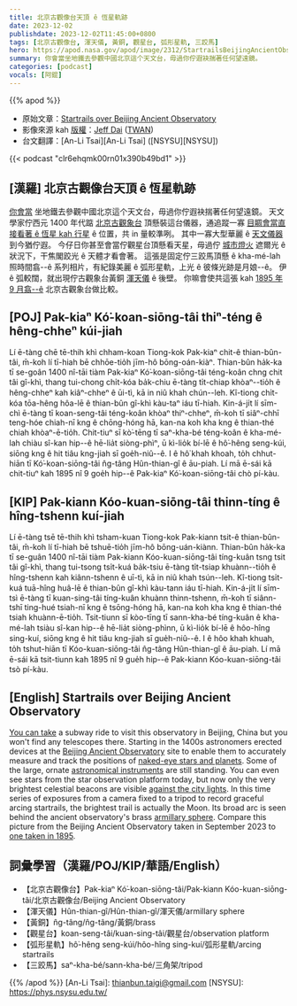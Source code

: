 ```yaml
---
title: 北京古觀像台天頂 ê 恆星軌跡
date: 2023-12-02
publishdate: 2023-12-02T11:45:00+0800
tags: [北京古觀像台, 渾天儀, 黃銅, 觀星台, 弧形星軌, 三跤馬]
hero: https://apod.nasa.gov/apod/image/2312/StartrailsBeijingAncientObservatory-3_1024.jpg
summary: 你會當坐地鐵去參觀中國北京這个天文台，毋過你佇遐袂揣著任何望遠鏡。
categories: [podcast]
vocals: [阿錕]
---
```


{{% apod %}}

- 原始文章：[Startrails over Beijing Ancient Observatory](https://apod.nasa.gov/apod/ap231202.html)
- 影像來源 kah [版權][copyright]：[Jeff Dai](https://twanight.org/profile/jeff-dai/) ([TWAN](https://www.twanight.org/))
- 台文翻譯：[An-Li Tsai][An-Li Tsai] ([NSYSU][NSYSU])

{{< podcast "clr6ehqmk00rn01x390b49bd1" >}}

## [漢羅] 北京古觀像台天頂 ê 恆星軌跡
[你會當][You can take] 坐地鐵去參觀中國北京這个天文台，毋過你佇遐袂揣著任何望遠鏡。
天文學家佇西元 1400 年代踮 [北京古觀象台][Beijing Ancient Observatory] 頂懸裝這台儀器，通追蹤一寡 [目睭會當直接看著 ê 恆星 kah 行星][naked-eye stars and planets] ê 位置，共 in 量較準咧。
其中一寡大型華麗 ê [天文儀器][astronomical instruments] 到今猶佇遐。
今仔日你甚至會當佇觀星台頂懸看天星，毋過佇 [城市燈火][against the city lights] 遮爾光 ê 狀況下，干焦閣跤光 ê 天體才看會著。
這張是固定佇三跤馬頂懸 ê kha-mé-lah 照時間翕--ê 系列相片，有紀錄美麗 ê 弧形星軌，上光 ê 彼條光跡是月娘--ê。
伊 ê 弧較闊，就出現佇古觀象台黃銅 [渾天儀][armillary sphere] ê 後壁。
你嘛會使共這張 kah [1895 年 9 月翕--ê][one taken in 1895] 北京古觀象台做比較。

## [POJ] Pak-kiaⁿ Kó͘-koan-siōng-tâi thiⁿ-téng ê hêng-chheⁿ kúi-jiah
Lí ē-tàng chē tē-thih khì chham-koan Tiong-kok Pak-kiaⁿ chit-ê thian-bûn-tâi, m̄-koh lí tī-hiah bē chhōe-tio̍h jīm-hô bōng-oán-kiàⁿ.
Thian-bûn ha̍k-ka tī se-goân 1400 nî-tāi tiàm Pak-kiaⁿ Kó͘-koan-siōng-tâi téng-koân chng chit tâi gî-khì, thang tui-chong chi̍t-kóa ba̍k-chiu ē-tàng ti̍t-chiap khòaⁿ--tio̍h ê hêng-chheⁿ kah kiâⁿ-chheⁿ ê ūi-tì, kā in niû khah chún--leh.
Kî-tiong chi̍t-kóa tōa-hêng hôa-lē ê thian-bûn gî-khì kàu-taⁿ iáu tī-hiah.
Kin-á-ji̍t lí sīm-chì ē-tàng tī koan-seng-tâi téng-koân khòaⁿ thiⁿ-chheⁿ, m̄-koh tī siâⁿ-chhī teng-hóe chiah-nī kng ê chōng-hóng hā, kan-na koh kha kng ê thian-thé chiah khòaⁿ-ē-tio̍h.
Chit-tiuⁿ sī kò͘-tēng tī saⁿ-kha-bé téng-koân ê kha-mé-lah chiàu sî-kan hip--ê hē-lia̍t siòng-phìⁿ, ū kì-lio̍k bí-lē ê hô͘-hêng seng-kúi, siōng kng ê hit tiâu kng-jiah sī goe̍h-niû--ê.
I ê hô͘ khah khoah, to̍h chhut-hiān tī Kó͘-koan-siōng-tâi n̂g-tâng Hûn-thian-gî ê āu-piah.
Lí mā ē-sái kā chit-tiuⁿ kah 1895 nî 9 goe̍h hip--ê Pak-kiaⁿ Kó͘-koan-siōng-tâi chò pí-kàu.

## [KIP] Pak-kiann Kóo-kuan-siōng-tâi thinn-tíng ê hîng-tshenn kuí-jiah
Lí ē-tàng tsē tē-thih khì tsham-kuan Tiong-kok Pak-kiann tsit-ê thian-bûn-tâi, m̄-koh lí tī-hiah bē tshuē-tio̍h jīm-hô bōng-uán-kiànn.
Thian-bûn ha̍k-ka tī se-guân 1400 nî-tāi tiàm Pak-kiann Kóo-kuan-siōng-tâi tíng-kuân tsng tsit tâi gî-khì, thang tui-tsong tsi̍t-kuá ba̍k-tsiu ē-tàng ti̍t-tsiap khuànn--tio̍h ê hîng-tshenn kah kiânn-tshenn ê uī-tì, kā in niû khah tsún--leh.
Kî-tiong tsi̍t-kuá tuā-hîng huâ-lē ê thian-bûn gî-khì kàu-tann iáu tī-hiah.
Kin-á-ji̍t lí sīm-tsì ē-tàng tī kuan-sing-tâi tíng-kuân khuànn thinn-tshenn, m̄-koh tī siânn-tshī ting-hué tsiah-nī kng ê tsōng-hóng hā, kan-na koh kha kng ê thian-thé tsiah khuànn-ē-tio̍h.
Tsit-tiunn sī kòo-tīng tī sann-kha-bé tíng-kuân ê kha-mé-lah tsiàu sî-kan hip--ê hē-lia̍t siòng-phìnn, ū kì-lio̍k bí-lē ê hôo-hîng sing-kuí, siōng kng ê hit tiâu kng-jiah sī gue̍h-niû--ê.
I ê hôo khah khuah, to̍h tshut-hiān tī Kóo-kuan-siōng-tâi n̂g-tâng Hûn-thian-gî ê āu-piah.
Lí mā ē-sái kā tsit-tiunn kah 1895 nî 9 gue̍h hip--ê Pak-kiann Kóo-kuan-siōng-tâi tsò pí-kàu.

## [English] Startrails over Beijing Ancient Observatory
[You can take][You can take] a subway ride to visit this observatory in Beijing, China but you won't find any telescopes there.
Starting in the 1400s astronomers erected devices at the [Beijing Ancient Observatory][Beijing Ancient Observatory] site to enable them to accurately measure and track the positions of [naked-eye stars and planets][naked-eye stars and planets].
Some of the large, ornate [astronomical instruments][astronomical instruments] are still standing.
You can even see stars from the star observation platform today, but now only the very brightest celestial beacons are visible [against the city lights][against the city lights].
In this time series of exposures from a camera fixed to a tripod to record graceful arcing startrails, the brightest trail is actually the Moon.
Its broad arc is seen behind the ancient observatory's brass [armillary sphere][armillary sphere].
Compare this picture from the Beijing Ancient Observatory taken in September 2023 to [one taken in 1895][one taken in 1895].

## 詞彙學習（漢羅/POJ/KIP/華語/English）
- 【北京古觀像台】Pak-kiaⁿ Kó͘-koan-siōng-tâi/Pak-kiann Kóo-kuan-siōng-tâi/北京古觀像台/Beijing Ancient Observatory
- 【渾天儀】Hûn-thian-gî/Hûn-thian-gî/渾天儀/armillary sphere
- 【黃銅】n̂g-tâng/n̂g-tâng/黃銅/brass
- 【觀星台】koan-seng-tâi/kuan-sing-tâi/觀星台/observation platform
- 【弧形星軌】hô͘-hêng seng-kúi/hôo-hîng sing-kuí/弧形星軌/arcing startrails
- 【三跤馬】saⁿ-kha-bé/sann-kha-bé/三角架/tripod

{{% /apod %}}
[An-Li Tsai]: thianbun.taigi@gmail.com
[NSYSU]: https://phys.nsysu.edu.tw/

[copyright]: https://apod.nasa.gov/apod/fap/lib/about_apod.html#srapply
[License]: https://creativecommons.org/licenses/by/3.0/

[You can take]:https://asd.gsfc.nasa.gov/blueshift/index.php/2010/08/20/maggies-blog-beijings-ancient-observatory/
[Beijing Ancient Observatory]:https://www.bjp.org.cn/en/Beijing%20Ancient%20Observatory/History%20of%20the%20Observatory/index.shtml
[naked-eye stars and planets]:https://science.nasa.gov/skywatching/
[astronomical instruments]:https://www.bjp.org.cn/en/Beijing%20Ancient%20Observatory/Astronomical%20instruments/list.shtml
[against the city lights]:https://apod.nasa.gov/apod/ap110716.html
[armillary sphere]:https://en.wikipedia.org/wiki/Armillary_sphere
[one taken in 1895]:https://apod.nasa.gov/apod/ap980506.html
